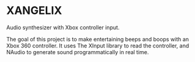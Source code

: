 # XANGELIX
Audio synthesizer with Xbox controller input.

The goal of this project is to make entertaining beeps and boops with an Xbox 360 controller.
It uses The XInput library to read the controller, and NAudio to generate sound programmatically in real time.
